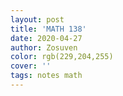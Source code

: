```yaml
---
layout: post
title: 'MATH 138'
date: 2020-04-27
author: Zosuven
color: rgb(229,204,255)
cover: ''
tags: notes math
---
```

